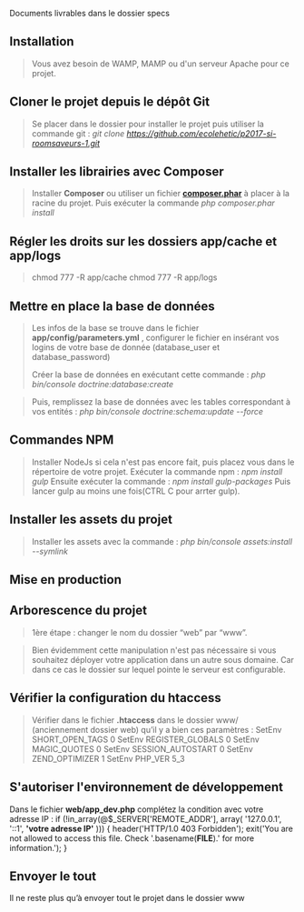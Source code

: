 Documents livrables dans le dossier specs  

**Installation**
------------

> Vous avez besoin de WAMP, MAMP ou d'un serveur Apache pour ce projet.

Cloner le projet depuis le dépôt Git
------------------------------------

> Se placer dans le dossier pour installer le projet puis utiliser la commande git :
> *git clone https://github.com/ecolehetic/p2017-si-roomsaveurs-1.git*

Installer les librairies avec Composer
---------------------------------------

> Installer **Composer** ou utiliser un fichier **[composer.phar](https://getcomposer.org/download/)** à placer à la racine du projet.
> Puis exécuter la commande *php composer.phar install*

Régler les droits sur les dossiers app/cache et app/logs
--------------------------------------------------------

> chmod 777 -R app/cache
> chmod 777 -R app/logs

Mettre en place la base de données
----------------------------------
> Les infos de la base se trouve dans le fichier **app/config/parameters.yml** , configurer le fichier en insérant vos logins de votre base de donnée (database_user et database_password)
>
> Créer la base de données en exécutant cette commande  :
*php bin/console doctrine:database:create*

> Puis, remplissez la base de données avec les tables correspondant à vos entités :
*php bin/console doctrine:schema:update --force*

Commandes NPM
-------------

> Installer NodeJs si cela n'est pas encore fait, puis placez vous dans le répertoire de votre projet.
> Exécuter la commande npm : *npm install gulp*
> Ensuite exécuter la commande : *npm install gulp-packages*
> Puis lancer gulp au moins une fois(CTRL C pour arrter gulp).

Installer les assets du projet
------------------------------

> Installer les assets avec la commande : *php bin/console assets:install --symlink*

**Mise en production**
------------------

Arborescence du projet
----------------------

> 1ère étape : changer le nom du dossier “web” par “www”.

> Bien évidemment cette manipulation n'est pas nécessaire si vous souhaitez déployer votre application dans un autre sous domaine. Car dans ce cas le dossier sur lequel pointe le serveur est configurable.

Vérifier la configuration du htaccess
-------------------------------------

> Vérifier dans le fichier **.htaccess** dans le dossier www/ (anciennement dossier web) qu’il y a bien ces paramètres :
SetEnv SHORT_OPEN_TAGS 0
SetEnv REGISTER_GLOBALS 0
SetEnv MAGIC_QUOTES 0
SetEnv SESSION_AUTOSTART 0
SetEnv ZEND_OPTIMIZER 1
SetEnv PHP_VER 5_3

S'autoriser l'environnement de développement
--------------------------------------------

Dans le fichier **web/app_dev.php** complétez la condition avec votre adresse IP :
if (!in_array(@$_SERVER['REMOTE_ADDR'], array(
 '127.0.0.1',
 '::1',
 **'votre adresse IP'**
))) {
 header('HTTP/1.0 403 Forbidden');
 exit('You are not allowed to access this file. Check '.basename(__FILE__).' for more information.');
}

Envoyer le tout
---------------

Il ne reste plus qu’à envoyer tout le projet dans le dossier www
